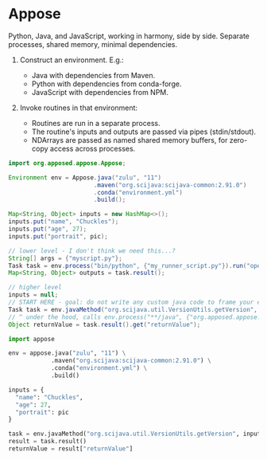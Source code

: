 # Appose

Python, Java, and JavaScript, working in harmony, side by side.
Separate processes, shared memory, minimal dependencies.

1. Construct an environment. E.g.:
   * Java with dependencies from Maven.
   * Python with dependencies from conda-forge.
   * JavaScript with dependencies from NPM.

2. Invoke routines in that environment:
   * Routines are run in a separate process.
   * The routine's inputs and outputs are passed via pipes (stdin/stdout).
   * NDArrays are passed as named shared memory buffers, for zero-copy access across processes.

```java
import org.apposed.appose.Appose;

Environment env = Appose.java("zulu", "11")
                        .maven("org.scijava:scijava-common:2.91.0")
                        .conda("environment.yml")
                        .build();

Map<String, Object> inputs = new HashMap<>();
inputs.put("name", "Chuckles");
inputs.put("age", 27);
inputs.put("portrait", pic);

// lower level - I don't think we need this...?
String[] args = {"myscript.py"};
Task task = env.process("bin/python", {"my_runner_script.py"}).run("operationName", inputs);
Map<String, Object> outputs = task.result();

// higher level
inputs = null;
// START HERE - goal: do not write any custom java code to frame your execution on the child side.
Task task = env.javaMethod("org.scijava.util.VersionUtils.getVersion", inputs);
// ^ under the hood, calls env.process("**/java", {"org.apposed.appose.JavaRunner"}).run("org.scijava.util.VersionUtils.getVersion", inputs);
Object returnValue = task.result().get("returnValue");
```

```python
import appose

env = appose.java("zulu", "11") \
            .maven("org.scijava:scijava-common:2.91.0") \
            .conda("environment.yml") \
            .build()

inputs = {
  "name": "Chuckles",
  "age": 27,
  "portrait": pic
}

task = env.javaMethod("org.scijava.util.VersionUtils.getVersion", inputs)
result = task.result()
returnValue = result["returnValue"]
```

